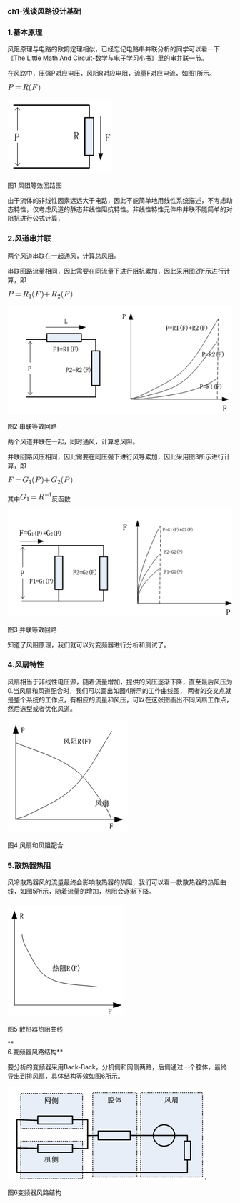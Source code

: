 ### ch1-浅谈风路设计基础

### 

### **1.基本原理**

风阻原理与电路的欧姆定理相似，已经忘记电路串并联分析的同学可以看一下《The Little Math And Circuit-数学与电子学习小书》里的串并联一节。

在风路中，压强P对应电压，风阻R对应电阻，流量F对应电流，如图1所示。

![](/assets/formula_S1_F3.gif)

![](/assets/Cover_Heat_S1_E1.png)

图1 风阻等效回路图

由于流体的非线性因素远远大于电路，因此不能简单地用线性系统描述，不考虑动态特性，仅考虑风道的静态非线性阻抗特性。非线性特性元件串并联不能简单的对阻抗进行公式计算，

### **2.风道串并联**

两个风道串联在一起通风，计算总风阻。

串联回路流量相同，因此需要在同流量下进行阻抗累加，因此采用图2所示进行计算，即

![](/assets/formula_S1_F4.gif)

![](/assets/Cover_Heat_S1_E2.png)

图2 串联等效回路

两个风道并联在一起，同时通风，计算总风阻。

并联回路风压相同，因此需要在同压强下进行风导累加，因此采用图3所示进行计算，即

![](/assets/formula_S1_F1.gif)

其中![](/assets/formula_S1_F2.gif)反函数

![](/assets/Cover_Heat_S1_E3.png)

图3 并联等效回路

知道了风阻原理，我们就可以对变频器进行分析和测试了。

### **4.风扇特性**

风扇相当于非线性电压源，随着流量增加，提供的风压逐渐下降，直至最后风压为0.当风扇和风道配合时，我们可以画出如图4所示的工作曲线图， 两者的交叉点就是整个系统的工作点，有相应的流量和风压，可以在这张图画出不同风扇工作点，然后选型或者优化风道。

![](/assets/Cover_Heat_S1_E7.png)

图4 风扇和风阻配合

### **5.散热器热阻**

风冷散热器风的流量最终会影响散热器的热阻，我们可以看一款散热器的热阻曲线，如图5所示，随着流量的增加，热阻会逐渐下降。

### ![](/assets/Cover_Heat_S1_E8.png)

图5 散热器热阻曲线

**  
6.变频器风路结构**

要分析的变频器采用Back-Back，分机侧和网侧两路，后侧通过一个腔体，最终导出到排风扇，具体结构等效如图6所示。

![](/assets/Cover_Heat_S1_E4.png)

图6变频器风路结构

